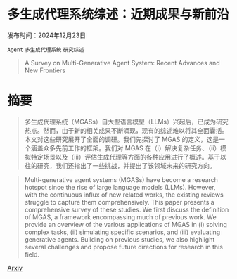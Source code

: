 # 多生成代理系统综述：近期成果与新前沿

发布时间：2024年12月23日

`Agent` `多生成代理系统` `研究综述`

> A Survey on Multi-Generative Agent System: Recent Advances and New Frontiers

# 摘要

> 多生成代理系统（MGASs）自大型语言模型（LLMs）兴起后，已成为研究热点。然而，由于新的相关成果不断涌现，现有的综述难以将其全面囊括。本文对这些研究展开了全面的调研。我们先探讨了 MGAS 的定义，这是一个涵盖众多先前工作的框架。我们对 MGAS 在（i）解决复杂任务、（ii）模拟特定场景以及（iii）评估生成代理等方面的各种应用进行了概述。基于以往的研究，我们还指出了一些挑战，并提出了该领域未来的研究方向。

> Multi-generative agent systems (MGASs) have become a research hotspot since the rise of large language models (LLMs). However, with the continuous influx of new related works, the existing reviews struggle to capture them comprehensively. This paper presents a comprehensive survey of these studies. We first discuss the definition of MGAS, a framework encompassing much of previous work. We provide an overview of the various applications of MGAS in (i) solving complex tasks, (ii) simulating specific scenarios, and (iii) evaluating generative agents. Building on previous studies, we also highlight several challenges and propose future directions for research in this field.

[Arxiv](https://arxiv.org/abs/2412.17481)